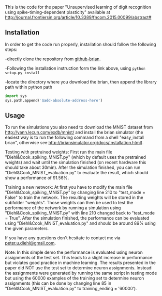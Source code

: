 This is the code for the paper "Unsupervised learning of digit recognition using spike-timing-dependent plasticity" available at http://journal.frontiersin.org/article/10.3389/fncom.2015.00099/abstract#

## Installation

In order to get the code run properly, installation should follow the following steps:

  -directly clone the repository from [github-brian](https://github.com/brian-team/brian).

  -Following the installation instruction form the link above, using `python setup.py install`

  -locate the directory where you download the brian, then append the library path within python path
  ```python
  import sys
  sys.path.append('$add-absolute-address-here')
  ```

## Usage
To run the simulations you also need to download the MNIST dataset from http://yann.lecun.com/exdb/mnist/ and install the brian simulator (the easiest way is to run the following command from a shell "easy_install brian", otherwise see http://briansimulator.org/docs/installation.html). 

Testing with pretrained weights:
First run the main file "Diehl&Cook_spiking_MNIST.py" (which by default uses the pretrained weights) and wait until the simulation finished (on recent hardware this should take about 30min). After the simulation finished, you can run "Diehl&Cook_MNIST_evaluation.py" to evaluate the result, which should show a performance of 91.56%.

Training a new network:
At first you have to modify the main file "Diehl&Cook_spiking_MNIST.py" by changing line 210 to "test_mode = False" to train the network. The resulting weights will be stored in the subfolder "weights". Those weights can then be used to test the performance of the network by running a simulation using "Diehl&Cook_spiking_MNIST.py" with line 210 changed back to "test_mode = True". After the simulation finished, the performance can be evaluated using "Diehl&Cook_MNIST_evaluation.py" and should be around 89% using the given parameters. 


If you have any questions don't hesitate to contact me via peter.u.diehl@gmail.com.



Note:
In this simple demo the performance is evaluated using neuron assignments of the test set. This leads to a slight increase in performance but violates good practice in machine learning. The results presented in the paper did NOT use the test set to determine neuron assignments. Instead the assignments were generated by running the same script in testing mode but using the 60000 examples of the training set to determine neuron assignments (this can be done by changing line 85 in "Diehl&Cook_MNIST_evaluation.py" to training_ending = '60000').
